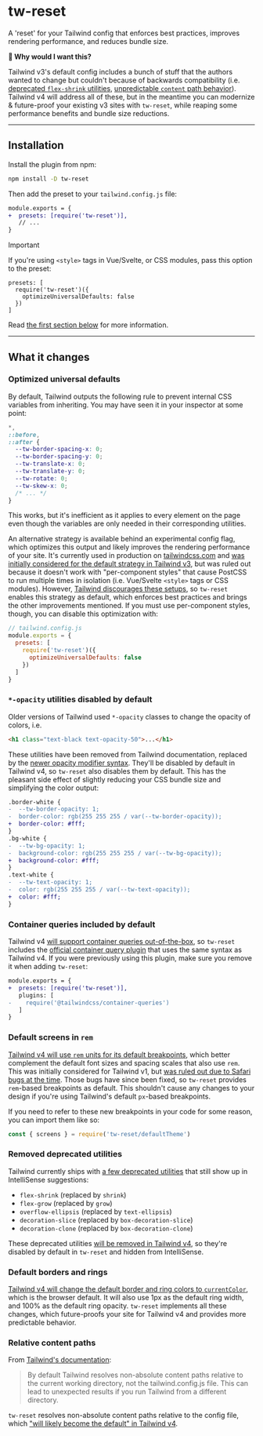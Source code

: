 # tw-reset

A 'reset' for your Tailwind config that enforces best practices, improves rendering performance, and reduces bundle size.

**🤔 Why would I want this?**

Tailwind v3's default config includes a bunch of stuff that the authors wanted to change but couldn't because of backwards compatibility (i.e. [deprecated `flex-shrink` utilities](#removes-deprecated-utilities), [unpredictable `content` path behavior](#removes-deprecated-utilities)). Tailwind v4 will address all of these, but in the meantime you can modernize & future-proof your existing v3 sites with `tw-reset`, while reaping some performance benefits and bundle size reductions.

---

## Installation

Install the plugin from npm:

```sh
npm install -D tw-reset
```

Then add the preset to your `tailwind.config.js` file:

```diff
module.exports = {
+  presets: [require('tw-reset')],
   // ...
}
```

> [!IMPORTANT]
> If you're using `<style>` tags in Vue/Svelte, or CSS modules, pass this option to the preset:
>
> ```
> presets: [
>   require('tw-reset')({
>     optimizeUniversalDefaults: false
>   })
> ]
> ```
>
> Read [the first section below](#optimized-universal-defaults) for more information.

---

## What it changes

### Optimized universal defaults

By default, Tailwind outputs the following rule to prevent internal CSS variables from inheriting. You may have seen it in your inspector at some point:

```css
*,
::before,
::after {
  --tw-border-spacing-x: 0;
  --tw-border-spacing-y: 0;
  --tw-translate-x: 0;
  --tw-translate-y: 0;
  --tw-rotate: 0;
  --tw-skew-x: 0;
  /* ... */
}
```

This works, but it's inefficient as it applies to every element on the page even though the variables are only needed in their corresponding utilities.

An alternative strategy is available behind an experimental config flag, which optimizes this output and likely improves the rendering performance of your site. It's currently used in production on [tailwindcss.com](https://tailwindcss.com) and [was initially considered for the default strategy in Tailwind v3](https://github.com/tailwindlabs/tailwindcss/discussions/7317#discussioncomment-2107898), but was ruled out because it doesn't work with "per-component styles" that cause PostCSS to run multiple times in isolation (i.e. Vue/Svelte `<style>` tags or CSS modules). However, [Tailwind discourages these setups](https://tailwindcss.com/docs/functions-and-directives#using-apply-with-per-component-css), so `tw-reset` enables this strategy as default, which enforces best practices and brings the other improvements mentioned. If you must use per-component styles, though, you can disable this optimization with:

```js
// tailwind.config.js
module.exports = {
  presets: [
    require('tw-reset')({
      optimizeUniversalDefaults: false
    })
  ]
}
```

### `*-opacity` utilities disabled by default

Older versions of Tailwind used `*-opacity` classes to change the opacity of colors, i.e.

```html
<h1 class="text-black text-opacity-50">...</h1>
```

These utilities have been removed from Tailwind documentation, replaced by the [newer opacity modifier syntax](https://tailwindcss.com/docs/upgrade-guide#new-opacity-modifier-syntax). They'll be disabled by default in Tailwind v4, so `tw-reset` also disables them by default. This has the pleasant side effect of slightly reducing your CSS bundle size and simplifying the color output:

```diff
.border-white {
-  --tw-border-opacity: 1;
-  border-color: rgb(255 255 255 / var(--tw-border-opacity));
+  border-color: #fff;
}
.bg-white {
-  --tw-bg-opacity: 1;
-  background-color: rgb(255 255 255 / var(--tw-bg-opacity));
+  background-color: #fff;
}
.text-white {
-  --tw-text-opacity: 1;
-  color: rgb(255 255 255 / var(--tw-text-opacity));
+  color: #fff;
}
```

### Container queries included by default

Tailwind v4 [will support container queries out-of-the-box](https://tailwindcss.com/blog/tailwindcss-v4-alpha#designed-for-the-modern-web), so `tw-reset` includes the [official container query plugin](https://github.com/tailwindlabs/tailwindcss-container-queries) that uses the same syntax as Tailwind v4. If you were previously using this plugin, make sure you remove it when adding `tw-reset`:

```diff
module.exports = {
+  presets: [require('tw-reset')],
   plugins: [
-    require('@tailwindcss/container-queries')
   ]
}
```

### Default screens in `rem`

[Tailwind v4 will use `rem` units for its default breakpoints](https://github.com/tailwindlabs/tailwindcss/pull/13469), which better complement the default font sizes and spacing scales that also use `rem`. This was initially considered for Tailwind v1, but [was ruled out due to Safari bugs at the time](https://github.com/tailwindlabs/tailwindcss/discussions/8378#discussioncomment-2779675). Those bugs have since been fixed, so `tw-reset` provides `rem`-based breakpoints as default. This shouldn't cause any changes to your design if you're using Tailwind's default `px`-based breakpoints.

If you need to refer to these new breakpoints in your code for some reason, you can import them like so:

```js
const { screens } = require('tw-reset/defaultTheme')
```

### Removed deprecated utilities

Tailwind currently ships with [a few deprecated utilities](https://github.com/tailwindlabs/tailwindcss/blob/f1f419a9ecfcd00a2001ee96ab252739fca47564/src/corePlugins.js) that still show up in IntelliSense suggestions:

- `flex-shrink` (replaced by `shrink`)
- `flex-grow` (replaced by `grow`)
- `overflow-ellipsis` (replaced by `text-ellipsis`)
- `decoration-slice` (replaced by `box-decoration-slice`)
- `decoration-clone` (replaced by `box-decoration-clone`)

These deprecated utilities [will be removed in Tailwind v4](https://tailwindcss.com/blog/tailwindcss-v4-alpha#whats-changed), so they're disabled by default in `tw-reset` and hidden from IntelliSense.

### Default borders and rings

[Tailwind v4 will change the default border and ring colors to `currentColor`](https://tailwindcss.com/blog/tailwindcss-v4-alpha#whats-changed), which is the browser default. It will also use 1px as the default ring width, and 100% as the default ring opacity. `tw-reset` implements all these changes, which future-proofs your site for Tailwind v4 and provides more predictable behavior.

### Relative content paths

From [Tailwind's documentation](https://tailwindcss.com/docs/content-configuration#using-relative-paths):

> By default Tailwind resolves non-absolute content paths relative to the current working directory, not the tailwind.config.js file. This can lead to unexpected results if you run Tailwind from a different directory.

`tw-reset` resolves non-absolute content paths relative to the config file, which ["will likely become the default" in Tailwind v4](https://tailwindcss.com/docs/content-configuration#using-relative-paths).
